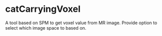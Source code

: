 # catCarryingVoxel
A tool based on SPM to get voxel value from MR image. Provide option to select which image space to based on.
